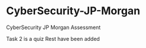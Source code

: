 # CyberSecurity-JP-Morgan
CyberSecurity JP Morgan Assessment

Task 2 is a quiz
Rest have been added
